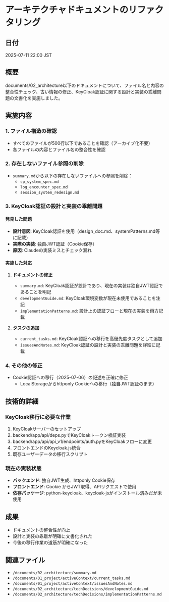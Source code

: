 # アーキテクチャドキュメントのリファクタリング

## 日付
2025-07-11 22:00 JST

## 概要
documents/02_architecture以下のドキュメントについて、ファイル名と内容の整合性チェック、古い情報の修正、KeyCloak認証に関する設計と実装の乖離問題の文書化を実施しました。

## 実施内容

### 1. ファイル構造の確認
- すべてのファイルが500行以下であることを確認（アーカイブ化不要）
- 各ファイルの内容とファイル名の整合性を確認

### 2. 存在しないファイル参照の削除
- `summary.md`から以下の存在しないファイルへの参照を削除：
  - `sp_system_spec.md`
  - `log_encounter_spec.md`
  - `session_system_redesign.md`

### 3. KeyCloak認証の設計と実装の乖離問題

#### 発見した問題
- **設計意図**: KeyCloak認証を使用（design_doc.md、systemPatterns.md等に記載）
- **実際の実装**: 独自JWT認証（Cookie保存）
- **原因**: Claudeの実装ミスとチェック漏れ

#### 実施した対応
1. **ドキュメントの修正**
   - `summary.md`: KeyCloak認証が設計であり、現在の実装は独自JWT認証であることを明記
   - `developmentGuide.md`: KeyCloak環境変数が現在未使用であることを注記
   - `implementationPatterns.md`: 設計上の認証フローと現在の実装を両方記載

2. **タスクの追加**
   - `current_tasks.md`: KeyCloak認証への移行を高優先度タスクとして追加
   - `issuesAndNotes.md`: KeyCloak認証の設計と実装の乖離問題を詳細に記載

### 4. その他の修正
- Cookie認証への移行（2025-07-06）の記述を正確に修正
  - LocalStorageからhttponly Cookieへの移行（独自JWT認証のまま）

## 技術的詳細

### KeyCloak移行に必要な作業
1. KeyCloakサーバーのセットアップ
2. backend/app/api/deps.pyでKeyCloakトークン検証実装
3. backend/app/api/api_v1/endpoints/auth.pyをKeyCloakフローに変更
4. フロントエンドのKeycloak.js統合
5. 既存ユーザーデータの移行スクリプト

### 現在の実装状態
- **バックエンド**: 独自JWT生成、httponly Cookie保存
- **フロントエンド**: Cookie からJWT取得、APIリクエストで使用
- **依存パッケージ**: python-keycloak、keycloak-jsがインストール済みだが未使用

## 成果
- ドキュメントの整合性が向上
- 設計と実装の乖離が明確に文書化された
- 今後の移行作業の道筋が明確になった

## 関連ファイル
- `/documents/02_architecture/summary.md`
- `/documents/01_project/activeContext/current_tasks.md`
- `/documents/01_project/activeContext/issuesAndNotes.md`
- `/documents/02_architecture/techDecisions/developmentGuide.md`
- `/documents/02_architecture/techDecisions/implementationPatterns.md`